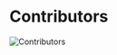 # Contributors

![Contributors](https://webtask.it.auth0.com/api/run/wt-ludovic_henin-yahoo_com-0/contributors-list/ludohenin/github-contributors-svg.svg)
